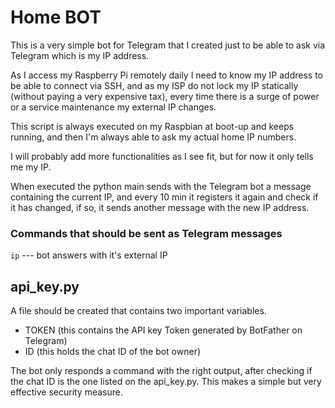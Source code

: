 # Home BOT

This is a very simple bot for Telegram that I created just to be able to ask via Telegram which is my IP address.

As I access my Raspberry Pi remotely daily I need to know my IP address to be able to connect via SSH, and as my ISP do
not lock my IP statically (without paying a very expensive tax), every time there is a surge of power or a service maintenance my external IP changes.

This script is always executed on my Raspbian at boot-up and keeps running, and then I'm always able to ask my actual home IP numbers.

I will probably add more functionalities as I see fit, but for now it only tells me my IP.  

When executed the python main sends with the Telegram bot a message containing the current IP, and every 10 min it registers it again and check if it has changed, if so, it sends another message with the new IP address.


### Commands that should be sent as Telegram messages

```ip``` --- bot answers with it's external IP




## api_key.py
A file should be created that contains two important variables.
* TOKEN (this contains the API key Token generated by BotFather on Telegram)
* ID (this holds the chat ID of the bot owner) 

The bot only responds a command with the right output, 
after checking if the chat ID is the one listed on the api_key.py. This makes a simple
but very effective security measure.  
